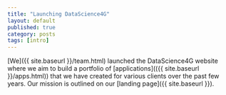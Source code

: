 ```yaml
---
title: "Launching DataScience4G"
layout: default
published: true
category: posts
tags: [intro]
---
```


[We]({{ site.baseurl }}/team.html) launched the DataScience4G website where we aim to build a portfolio of [applications](({{ site.baseurl }}/apps.html)) that we have created for various clients over the past few years. Our mission is outlined on our [landing page]({{ site.baseurl }}).
